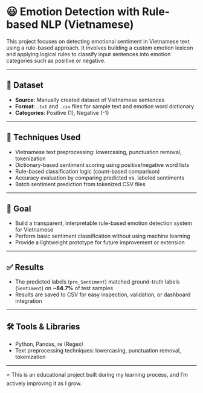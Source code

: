 # 😃 Emotion Detection with Rule-based NLP (Vietnamese)

This project focuses on detecting emotional sentiment in Vietnamese text using a rule-based approach. It involves building a custom emotion lexicon and applying logical rules to classify input sentences into emotion categories such as positive or negative.

---

## 📄 Dataset

- **Source**: Manually created dataset of Vietnamese sentences  
- **Format**: `.txt` and `.csv` files for sample text and emotion word dictionary  
- **Categories**: Positive (1), Negative (-1)

---

## 🧠 Techniques Used

- Vietnamese text preprocessing: lowercasing, punctuation removal, tokenization  
- Dictionary-based sentiment scoring using positive/negative word lists  
- Rule-based classification logic (count-based comparison)  
- Accuracy evaluation by comparing predicted vs. labeled sentiments  
- Batch sentiment prediction from tokenized CSV files

---

## 🎯 Goal

- Build a transparent, interpretable rule-based emotion detection system for Vietnamese  
- Perform basic sentiment classification without using machine learning  
- Provide a lightweight prototype for future improvement or extension

---

## ✅ Results

- The predicted labels (`pre_Sentiment`) matched ground-truth labels (`Sentiment`) on **~84.7%** of test samples  
- Results are saved to CSV for easy inspection, validation, or dashboard integration

---

## 🛠️ Tools & Libraries

- Python, Pandas, re (Regex)  
- Text preprocessing techniques: lowercasing, punctuation removal, tokenization  

---

⭐ This is an educational project built during my learning process, and I’m actively improving it as I grow.
